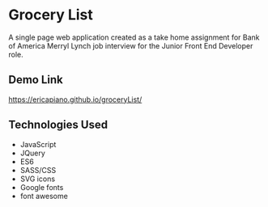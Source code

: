 # Grocery List

A single page web application created as a take home assignment for Bank of America Merryl Lynch job interview for the Junior Front End Developer role.

## Demo Link

https://ericapiano.github.io/groceryList/

## Technologies Used

- JavaScript
- JQuery
- ES6
- SASS/CSS
- SVG icons
- Google fonts
- font awesome
